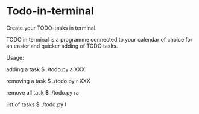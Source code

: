 # Todo-in-terminal
Create your TODO-tasks in terminal.

TODO in terminal is a programme connected to your calendar
of choice for an easier and quicker adding of TODO tasks.

Usage:

adding a task
$ ./todo.py a XXX 

removing a task
$ ./todo.py r XXX

remove all task
$ ./todo.py ra

list of tasks
$ ./todo.py l
